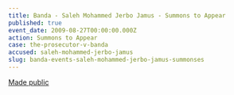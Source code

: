 ```yaml
---
title: Banda - Saleh Mohammed Jerbo Jamus - Summons to Appear
published: true
event_date: 2009-08-27T00:00:00.000Z
action: Summons to Appear
case: the-prosecutor-v-banda
accused: saleh-mohammed-jerbo-jamus
slug: banda-events-saleh-mohammed-jerbo-jamus-summonses
---
```



[Made public](https://www.icc-cpi.int/Pages/record.aspx?docNo=ICC-02/05-03/09)
